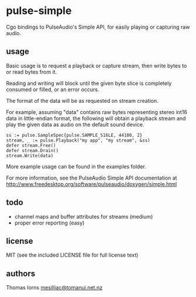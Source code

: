 pulse-simple
============

Cgo bindings to PulseAudio's Simple API,
for easily playing or capturing raw audio.

usage
-----

Basic usage is to request a playback or capture stream,
then write bytes to or read bytes from it.

Reading and writing will block until the given byte slice
is completely consumed or filled, or an error occurs.

The format of the data will be as requested on stream creation.

For example, assuming "data" contains raw bytes representing stereo int16 data
in little-endian format, the following will obtain a playback stream
and play the given data as audio on the default sound device.

    ss := pulse.SampleSpec{pulse.SAMPLE_S16LE, 44100, 2}
    stream, _ := pulse.Playback("my app", "my stream", &ss)
    defer stream.Free()
    defer stream.Drain()
    stream.Write(data)

More example usage can be found in the examples folder.

For more information, see the PulseAudio Simple API documentation at
http://www.freedesktop.org/software/pulseaudio/doxygen/simple.html

todo
----

 * channel maps and buffer attributes for streams (medium)
 * proper error reporting (easy)

license
-------

MIT (see the included LICENSE file for full license text)

authors
-------

Thomas Iorns <mesilliac@tomanui.net.nz>

